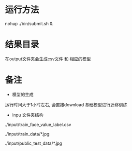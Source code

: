 # 运行方法
nohup ./bin/submit.sh &

# 结果目录
在output文件夹会生成csv文件 和 相应的模型

# 备注

- 模型的生成

运行时间大于1小时左右, 会直接download 基础模型进行迁移训练

- Inpu 文件夹结构

./input/train_face_value_label.csv

./input/train_data/*.jpg

./input/public_test_data/*.jpg
